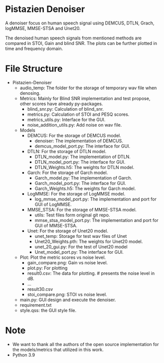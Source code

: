 # Pistazien Denoiser

A denoiser focus on human speech signal using DEMCUS, DTLN, Grach, logMMSE, MMSE-STSA and Unet20.

The denoised human speech signals from mentioned methods are compared in STOI, Gain and blind SNR. The plots can be further plotted in time and frequency domain.

# File Structure

- Pistazien-Denoiser
  - audio_temp: The folder for the storage of temporary wav file when denosing.
  - Metrics: Mainly for Blind SNR implementation and test propose, other scores have already py-packages.
    - blind_snr.py: Calculation of blind_snr.
    - metrics.py: Calculation of STOI and PESQ scores.
    - metrics_utils.py: Interface for the GUI.
    - noise_addition_utils.py: Add noise on wav file.
  - Models
    - DEMCUS: For the storage of DEMCUS model.
      - denoiser: The implementation of DEMCUS.
      - demcus_model_port.py: The interface for GUI.
    - DTLN: For the storage of DTLN model.
      - DTLN_model.py: The implementation of DTLN.
      - DTLN_model_port.py: The interface for GUI.
      - DTLN_Weights.h5: The weights for DTLN model.
    - Garch: For the storage of Garch model.
      - Garch_model.py: The implementation of Garch.
      - Garch_model_port.py: The interface for GUI.
      - Garch_Weights.h5: The weights for Garch model.
    - LogMMSE: For the storage of LogMMSE model.
      - log_mmse_model_port.py: The implementation and port for GUI of LogMMSE.
    - MMSE_STSA: For the storage of MMSE-STSA model.
      - utils: Test files form original git repo.
      - mmse_stsa_model_port.py: The implementation and port for GUI of MMSE-STSA.
    - Unet: For the storage of Unet20 model.
      - unet_temp: Storage for test wav files of Unet
      - Unet20_Weights.pth: The weights for Unet20 model.
      - unet_20_gui.py: For the test of Unet20 model
      - Unet_model_port.py: The interface for GUI.
  - Plot: Plot the metric scores vs noise level.
    - gain_compare.png: Gain vs noise level.
    - plot.py: For plotting
    - result0.csv: The data for plotting. # presents the noise level in dB.
    - ...
    - result30.csv
    - stoi_compare.png: STOI vs noise level.
  - main.py: GUI design and execute the denoiser.
  - requirement.txt
  - style.qss: the GUI style file.
# Note
- We want to thank all the authors of the open source implementation for the models/metrics that utilized in this work.
- Python 3.9